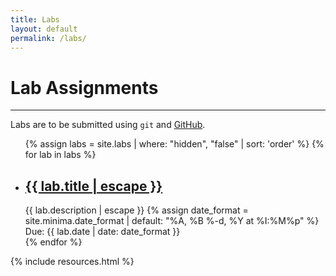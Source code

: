 ```yaml
---
title: Labs
layout: default
permalink: /labs/
---
```

# Lab Assignments
----
Labs are to be submitted using `git` and [GitHub](https://github.com).

<div class="labs">
	<ul class="post-list">
		{% assign labs = site.labs | where: "hidden", "false" | sort: 'order' %}
		{% for lab in labs %}
			<li>
				<h2><a class="post-link" href="{{ lab.url | relative_url }}">{{ lab.title | escape }}</a></h2>
				<span class="post-meta">{{ lab.description | escape }}</span>
				{% assign date_format = site.minima.date_format | default: "%A, %B %-d, %Y at %I:%M%p" %}
				Due: <span class="post-meta due-date">{{ lab.date | date: date_format }}</span>
			</li>
		{% endfor %}
	</ul>
</div>

{% include resources.html %}
